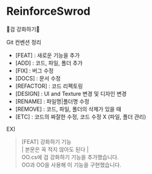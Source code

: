 # ReinforceSwrod
💪검 강화하기💪

Git 컨벤션 정리
- [FEAT] : 새로운 기능을 추가
- [ADD] : 코드, 파일, 폴더 추가
- [FIX] : 버그 수정
- [DOCS] : 문서 수정
- [REFACTOR] : 코드 리펙토링
- [DESIGN] : UI and Texture 변경 및 디자인 변경
- [RENAME] : 파일명|폴더명 수정
- [REMOVE] : 코드, 파일, 폴더의 삭제가 있을 때
- [ETC] : 코드의 짜잘한 수정, 코드 수정 X (파일, 폴더 관리)

EX)  
>[FEAT] 강화하기 기능  
> | 본문은 꼭 적지 않아도 된다 |  
>OO.cs에 검 강화하기 기능을 추가했습니다.  
>OO과 OO을 사용해 이 기능을 구현했습니다.
